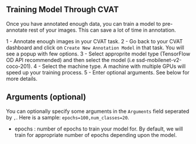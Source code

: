 ## Training Model Through CVAT
Once you have annotated enough data, you can train a model to pre-annotate rest of your images. This can save a lot of time in annotation. 

1 - Annotate enough images in your CVAT task.
2 - Go back to your CVAT dashboard and click on `Create New Annotation Model` in that task. You will see a popup with few options.
3 - Select approprite model type (TensorFlow OD API recommended) and then select the model (i.e ssd-mobilenet-v2-coco-201).
4 - Select the machine type. A machine with multiple GPUs will speed up your training process.
5 - Enter optional arguments. See below for more details.

## Arguments (optional)

You can optionally specify some arguments in the `Arguments` field seperated by `,`. Here is a sample: `epochs=100,num_classes=20`. 
- epochs : number of epochs to train your model for. By default, we will train for appropriate number of epochs depending upon the model.
